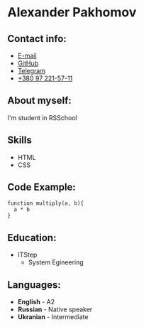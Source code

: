 # Alexander Pakhomov
## Contact info:
* [E-mail](mailto:feikomilcezzz2@gmail.com)
* [GitHub](https://github.com/OxygeniumO2)
* [Telegram](https://t.me/hzhzzzhz)
* [+380 97 221-57-11](tel:+380972215711)
## About myself:
I'm student in RSSchool
## Skills
* HTML
* CSS
## Code Example:
```
function multiply(a, b){
  a * b
}
```
## Education:
* ITStep
    + System Egineering
## Languages:
* **English** - A2
* **Russian** - Native speaker
* **Ukranian** - Intermediate



